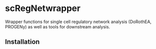 # scRegNetwrapper
Wrapper functions for single cell regulatory network analysis (DoRothEA, PROGENy) as well as tools for downstream analysis.

## Installation
